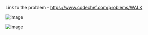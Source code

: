 Link to the problem - https://www.codechef.com/problems/WALK


![image](https://github.com/Haleshot/Competitive-Programming/assets/57552973/3e76ab91-229c-4100-8ee1-e10c946bea23)


![image](https://github.com/Haleshot/Competitive-Programming/assets/57552973/905c4e58-aaf0-4786-a61b-47d4b60cdd30)
